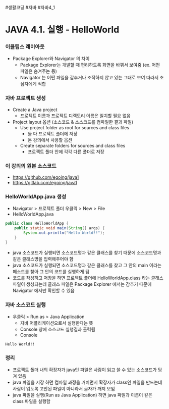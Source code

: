 #생활코딩 #자바 #자바4_1

# JAVA 4.1. 실행 - HelloWorld
### 이클립스 레이아웃
- Package Explorer와 Navigator 의 차이
	- Package Explorer는 개발할 때 편리하도록 화면을 바꿔서 보여줌 (ex. 어떤 파일은 숨겨주는 등)
	- Navigator 는 어떤 파일을 감추거나 조작하지 않고 있는 그대로 보여 따라서 초심자에게 적합

### 자바 프로젝트 생성
- Create a Java project
	- 프로젝트 이름과 프로젝트 디렉토리 이름은 일치할 필요 없음
- Project layout 옵션 (소스코드 & 소스코드를 컴파일한 결과 파일)
	- Use project folder as root for sources and class files
		- 둘 다 프로젝트 폴더에 저장
		- 본 강의에서 사용할 옵션
	- Create separate folders for sources and class files
		- 프로젝트 폴더 안에 각각 다른 폴더로 저장

### 이 강의의 원본 소스코드
- https://github.com/egoing/java1
- https://gitlab.com/egoing/java1

### HelloWorldApp.java 생성
- Navigator > 프로젝트 폴더 우클릭 > New > File
- HelloWorldApp.java
```java
public class HelloWorldApp {
    public static void main(String[] args) {
        System.out.println("Hello World!!");
    }
}
```
- java 소스코드가 실행되면 소스코드명과 같은 클래스를 찾기 때문에 소스코드명과 같은 클래스명을 입력해주어야 함
- java 소스코드가 실행되면 소스코드명과 같은 클래스를 찾고 그 안의 main 이라는 메소드를 찾아 그 안의 코드를 실행하게 됨
- 코드를 작성하고 저장을 하면 프로젝트 폴더에 HelloWorldApp.class 라는 클래스파일이 생성되는데 클래스 파일은 Package Explorer 에서는 감추기 때문에 Navigator 에서만 확인할 수 있음

### 자바 소스코드 실행
- 우클릭 > Run as > Java Application
	- 자바 어플리케이션으로서 실행한다는 뜻
	- Console 창에 소스코드 실행결과 출력됨
	- Console
```
Hello World!!
```

### 정리
- 프로젝트 폴더 내의 확장자가 java인 파일은 사람이 읽고 쓸 수 있는 소스코드가 담겨 있음
- java 파일을 저장 하면 컴파일 과정을 거치면서 확장자가 class인 파일을 만드는데 사람이 읽도록 고안된 파일이 아니라서 글자가 깨져 보임
- java 파일을 실행(Run as Java Application) 하면 java 파일과 이름이 같은 class 파일을 실행함
